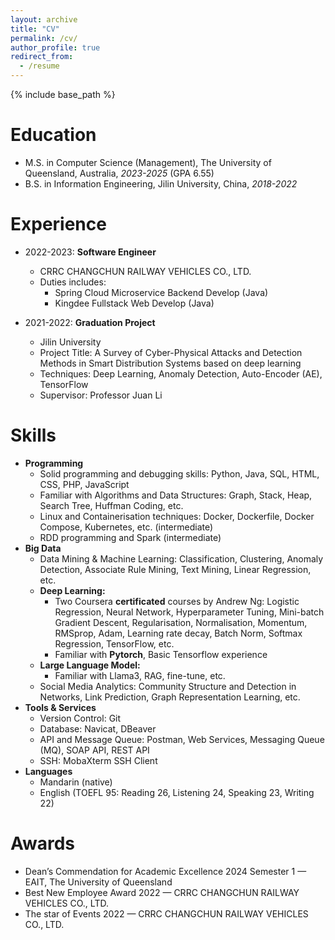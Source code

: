 ```yaml
---
layout: archive
title: "CV"
permalink: /cv/
author_profile: true
redirect_from:
  - /resume
---
```


{% include base_path %}

# Education

- M.S. in Computer Science (Management), The University of Queensland, Australia, _2023-2025_ (GPA 6.55)
- B.S. in Information Engineering, Jilin University, China, _2018-2022_

# Experience

- 2022-2023: **Software Engineer**

  - CRRC CHANGCHUN RAILWAY VEHICLES CO., LTD.
  - Duties includes:
    - Spring Cloud Microservice Backend Develop (Java)
    - Kingdee Fullstack Web Develop (Java)

- 2021-2022: **Graduation Project**
  - Jilin University
  - Project Title: A Survey of Cyber-Physical Attacks and Detection Methods in Smart Distribution Systems based on deep learning
  - Techniques: Deep Learning, Anomaly Detection, Auto-Encoder (AE), TensorFlow
  - Supervisor: Professor Juan Li

# Skills

- **Programming**
  - Solid programming and debugging skills: Python, Java, SQL, HTML, CSS, PHP, JavaScript
  - Familiar with Algorithms and Data Structures: Graph, Stack, Heap, Search Tree, Huffman Coding, etc.
  - Linux and Containerisation techniques: Docker, Dockerfile, Docker Compose, Kubernetes, etc. (intermediate)
  - RDD programming and Spark (intermediate)
- **Big Data**
  - Data Mining & Machine Learning: Classification, Clustering, Anomaly Detection, Associate Rule Mining, Text Mining, Linear Regression, etc.
  - **Deep Learning:**
    - Two Coursera **certificated** courses by Andrew Ng: Logistic Regression, Neural Network, Hyperparameter Tuning, Mini-batch Gradient Descent, Regularisation, Normalisation, Momentum, RMSprop, Adam, Learning rate decay, Batch Norm, Softmax Regression, TensorFlow, etc.
    - Familiar with **Pytorch**, Basic Tensorflow experience
  - **Large Language Model:**
    - Familiar with Llama3, RAG, fine-tune, etc.
  - Social Media Analytics: Community Structure and Detection in Networks, Link Prediction, Graph Representation Learning, etc.
- **Tools & Services**
  - Version Control: Git
  - Database: Navicat, DBeaver
  - API and Message Queue: Postman, Web Services, Messaging Queue (MQ), SOAP API, REST API
  - SSH: MobaXterm SSH Client
- **Languages**
  - Mandarin (native)
  - English (TOEFL 95: Reading 26, Listening 24, Speaking 23, Writing 22)

# Awards

- Dean’s Commendation for Academic Excellence 2024 Semester 1 — EAIT, The University of Queensland
- Best New Employee Award 2022 — CRRC CHANGCHUN RAILWAY VEHICLES CO., LTD.
- The star of Events 2022 — CRRC CHANGCHUN RAILWAY VEHICLES CO., LTD.
